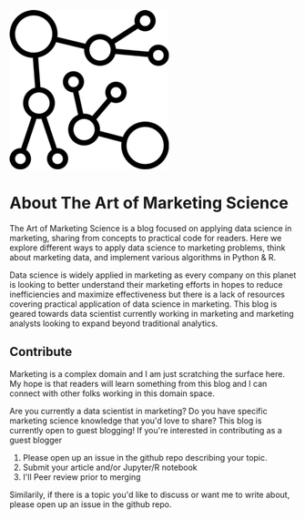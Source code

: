 ![jpeg](/assets/images/logo_medium.png)


# About The Art of Marketing Science
The Art of Marketing Science is a blog focused on applying data science in marketing, sharing from concepts to practical code for readers. Here we explore different ways to apply data science to marketing problems, think about marketing data, and implement various algorithms in Python & R.

Data science is widely applied in marketing as every company on this planet is looking to better understand their marketing efforts in hopes to reduce inefficiencies and maximize effectiveness but there is a lack of resources covering practical application of data science in marketing. This blog is geared towards data scientist currently working in marketing and marketing analysts looking to expand beyond traditional analytics.


## Contribute

Marketing is a complex domain and I am just scratching the surface here. My hope is that readers will learn something from this blog and I can connect with other folks working in this domain space.

Are you currently a data scientist in marketing? Do you have specific marketing science knowledge that you'd love to share? This blog is currently open to guest blogging! If you're interested in contributing as a guest blogger

1) Please open up an issue in the github repo describing your topic.
2) Submit your article and/or Jupyter/R notebook
3) I'll Peer review prior to merging

Similarily, if there is a topic you'd like to discuss or want me to write about, please open up an issue in the github repo.
